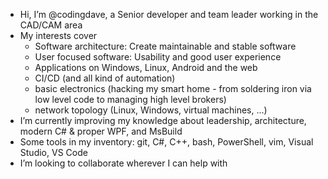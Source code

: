 - Hi, I’m @codingdave, a Senior developer and team leader working in the CAD/CAM area
- My interests cover 
  - Software architecture: Create maintainable and stable software
  - User focused software: Usability and good user experience
  - Applications on Windows, Linux, Android and the web
  - CI/CD (and all kind of automation)
  - basic electronics (hacking my smart home - from soldering iron via low level code to managing high level brokers)
  - network topology (Linux, Windows, virtual machines, ...)
- I’m currently improving my knowledge about leadership, architecture, modern C# & proper WPF, and MsBuild  
- Some tools in my inventory: git, C#, C++, bash, PowerShell, vim, Visual Studio, VS Code 
- I’m looking to collaborate wherever I can help with

<!---
- 📫 How to reach me ...
--->

<!---
codingdave/codingdave is a ✨ special ✨ repository because its `README.md` (this file) appears on your GitHub profile.
You can click the Preview link to take a look at your changes.
--->
